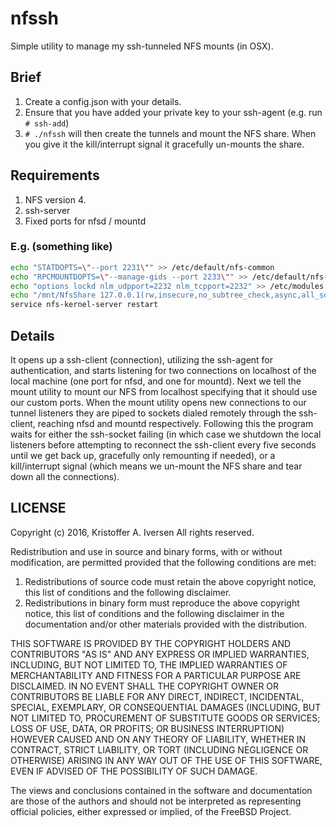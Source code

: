 nfssh
=====

Simple utility to manage my ssh-tunneled NFS mounts (in OSX).

## Brief
1. Create a config.json with your details.
2. Ensure that you have added your private key to your ssh-agent (e.g. run `# ssh-add`)
3. `# ./nfssh` will then create the tunnels and mount the NFS share. When you give it the kill/interrupt signal it gracefully un-mounts the share.

## Requirements
1. NFS version 4.
1. ssh-server
1. Fixed ports for nfsd / mountd

### E.g. (something like)
```bash
echo "STATDOPTS=\"--port 2231\"" >> /etc/default/nfs-common
echo "RPCMOUNTDOPTS=\"--manage-gids --port 2233\"" >> /etc/default/nfs-kernel-server
echo "options lockd nlm_udpport=2232 nlm_tcpport=2232" >> /etc/modules
echo "/mnt/NfsShare 127.0.0.1(rw,insecure,no_subtree_check,async,all_squash,anonuid=1000,anongid=1000)" >> /etc/exports
service nfs-kernel-server restart
```

## Details
It opens up a ssh-client (connection), utilizing the ssh-agent for authentication, and starts listening for two connections on localhost of the local machine (one port for nfsd, and one for mountd). Next we tell the mount utility to mount our NFS from localhost specifying that it should use our custom ports. When the mount utility opens new connections to our tunnel listeners they are piped to sockets dialed remotely through the ssh-client, reaching nfsd and mountd respectively. Following this the program waits for either the ssh-socket failing (in which case we shutdown the local listeners before attempting to reconnect the ssh-client every five seconds until we get back up, gracefully only remounting if needed), or a kill/interrupt signal (which means we un-mount the NFS share and tear down all the connections).

## LICENSE
Copyright (c) 2016, Kristoffer A. Iversen
All rights reserved.

Redistribution and use in source and binary forms, with or without
modification, are permitted provided that the following conditions are met:

1. Redistributions of source code must retain the above copyright notice, this
   list of conditions and the following disclaimer.
2. Redistributions in binary form must reproduce the above copyright notice,
   this list of conditions and the following disclaimer in the documentation
   and/or other materials provided with the distribution.

THIS SOFTWARE IS PROVIDED BY THE COPYRIGHT HOLDERS AND CONTRIBUTORS "AS IS" AND
ANY EXPRESS OR IMPLIED WARRANTIES, INCLUDING, BUT NOT LIMITED TO, THE IMPLIED
WARRANTIES OF MERCHANTABILITY AND FITNESS FOR A PARTICULAR PURPOSE ARE
DISCLAIMED. IN NO EVENT SHALL THE COPYRIGHT OWNER OR CONTRIBUTORS BE LIABLE FOR
ANY DIRECT, INDIRECT, INCIDENTAL, SPECIAL, EXEMPLARY, OR CONSEQUENTIAL DAMAGES
(INCLUDING, BUT NOT LIMITED TO, PROCUREMENT OF SUBSTITUTE GOODS OR SERVICES;
LOSS OF USE, DATA, OR PROFITS; OR BUSINESS INTERRUPTION) HOWEVER CAUSED AND
ON ANY THEORY OF LIABILITY, WHETHER IN CONTRACT, STRICT LIABILITY, OR TORT
(INCLUDING NEGLIGENCE OR OTHERWISE) ARISING IN ANY WAY OUT OF THE USE OF THIS
SOFTWARE, EVEN IF ADVISED OF THE POSSIBILITY OF SUCH DAMAGE.

The views and conclusions contained in the software and documentation are those
of the authors and should not be interpreted as representing official policies,
either expressed or implied, of the FreeBSD Project.
